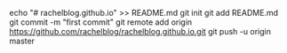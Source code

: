 echo "# rachelblog.github.io" >> README.md
git init
git add README.md
git commit -m "first commit"
git remote add origin https://github.com/rachelblog/rachelblog.github.io.git
git push -u origin master
